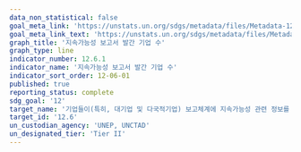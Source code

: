 ```yaml
---
data_non_statistical: false
goal_meta_link: 'https://unstats.un.org/sdgs/metadata/files/Metadata-12-06-01.pdf'
goal_meta_link_text: 'https://unstats.un.org/sdgs/metadata/files/Metadata-12-06-01.pdf'
graph_title: '지속가능성 보고서 발간 기업 수'
graph_type: line
indicator_number: 12.6.1
indicator_name: '지속가능성 보고서 발간 기업 수'
indicator_sort_order: 12-06-01
published: true
reporting_status: complete
sdg_goal: '12'
target_name: '기업들이(특히, 대기업 및 다국적기업) 보고체계에 지속가능성 관련 정보를 반영토록하고 지속가능한 기업 활동을 이행하도록 권고'
target_id: '12.6'
un_custodian_agency: 'UNEP, UNCTAD'
un_designated_tier: 'Tier II'
---
```

